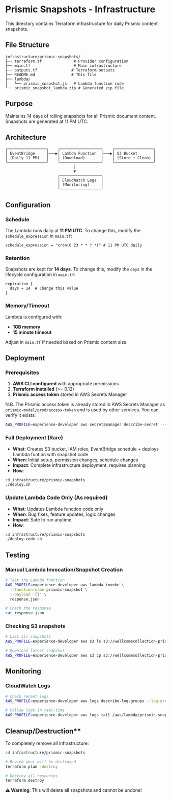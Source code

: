 # Prismic Snapshots - Infrastructure

This directory contains Terraform infrastructure for daily Prismic content snapshots.

## File Structure

```
infrastructure/prismic-snapshots/
├── terraform.tf              # Provider configuration
├── main.tf                   # Main infrastructure
├── outputs.tf               # Terraform outputs
├── README.md                # This file
├── lambda/
│   └── prismic_snapshot.js   # Lambda function code
└── prismic_snapshot_lambda.zip # Generated zip file
```

## Purpose

Maintains 14 days of rolling snapshots for all Prismic document content. Snapshots are generated at 11 PM UTC.

## Architecture

```
┌─────────────────┐    ┌──────────────────┐    ┌─────────────────┐
│ EventBridge     │───▶│ Lambda Function  │───▶│ S3 Bucket       │
│ (Daily 11 PM)   │    │ (Download)       │    │ (Store + Clean) │
└─────────────────┘    └──────────────────┘    └─────────────────┘
                              │
                              ▼
                       ┌──────────────────┐
                       │ CloudWatch Logs  │
                       │ (Monitoring)     │
                       └──────────────────┘
```

## Configuration

### Schedule

The Lambda runs daily at **11 PM UTC**. To change this, modify the `schedule_expression` in `main.tf`:

```hcl
schedule_expression = "cron(0 23 * * ? *)" # 11 PM UTC daily
```

### Retention

Snapshots are kept for **14 days**. To change this, modify the `days` in the lifecycle configuration in `main.tf`:

```hcl
expiration {
  days = 14  # Change this value
}
```

### Memory/Timeout

Lambda is configured with:

- **1GB memory**
- **15 minute timeout**

Adjust in `main.tf` if needed based on Prismic content size.

## Deployment

### Prerequisites

1. **AWS CLI configured** with appropriate permissions
2. **Terraform installed** (>= 0.12)
3. **Prismic access token** stored in AWS Secrets Manager

N.B. The Prismic access token is already stored in AWS Secrets Manager as `prismic-model/prod/access-token` and is used by other services. You can verify it exists:

```bash
AWS_PROFILE=experience-developer aws secretsmanager describe-secret --secret-id "prismic-model/prod/access-token"
```

### Full Deployment (Rare)

- **What**: Creates S3 bucket, IAM roles, EventBridge schedule + deploys Lambda funtion with snapshot code
- **When**: Initial setup, permission changes, schedule changes
- **Impact**: Complete infrastructure deployment, requires planning
- **How**:

```bash
cd infrastructure/prismic-snapshots
./deploy.sh
```

### Update Lambda Code Only (As required)

- **What**: Updates Lambda function code only
- **When**: Bug fixes, feature updates, logic changes
- **Impact**: Safe to run anytime
- **How**:

```bash
cd infrastructure/prismic-snapshots
./deploy-code.sh
```

## Testing

### Manual Lambda Invocation/Snapshot Creation

```bash
# Test the Lambda function
AWS_PROFILE=experience-developer aws lambda invoke \
  --function-name prismic-snapshot \
  --payload '{}' \
  response.json

# Check the response
cat response.json
```

### Checking S3 snapshots

```bash
# List all snapshots
AWS_PROFILE=experience-developer aws s3 ls s3://wellcomecollection-prismic-snapshots/

# Download latest snapshot
AWS_PROFILE=experience-developer aws s3 cp s3://wellcomecollection-prismic-snapshots/ ./snapshots/ --recursive
```

## Monitoring

### CloudWatch Logs

```bash
# Check recent logs
AWS_PROFILE=experience-developer aws logs describe-log-groups --log-group-name-prefix "/aws/lambda/prismic-snapshot"

# Follow logs in real-time
AWS_PROFILE=experience-developer aws logs tail /aws/lambda/prismic-snapshot --follow
```

## Cleanup/Destruction\*\*

To completely remove all infrastructure:

```bash
cd infrastructure/prismic-snapshots

# Review what will be destroyed
terraform plan -destroy

# Destroy all resources
terraform destroy
```

**⚠️ Warning**: This will delete all snapshots and cannot be undone!
